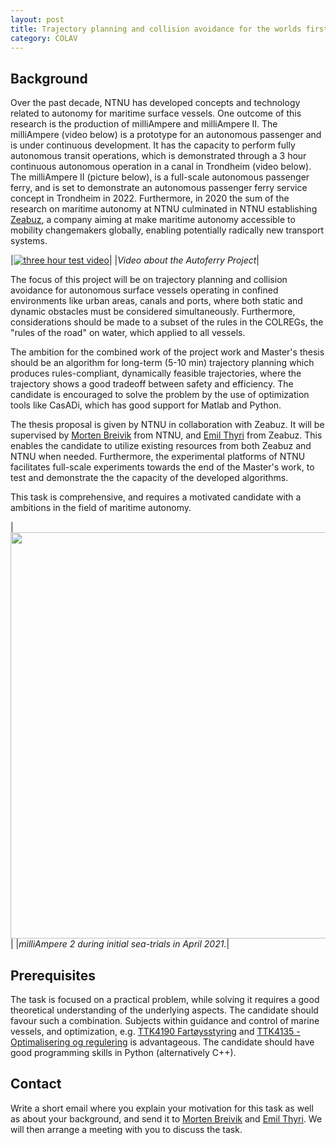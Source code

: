 ```yaml
---
layout: post
title: Trajectory planning and collision avoidance for the worlds first autonomous passenger ferry
category: COLAV
---
```

## Background
Over the past decade, NTNU has developed concepts and technology related to autonomy for maritime surface vessels. One outcome of this research is the production of milliAmpere and milliAmpere II. The milliAmpere (video below) is a prototype for an autonomous passenger and is under continuous development. It has the capacity to perform fully autonomous transit operations, which is demonstrated through a 3 hour continuous autonomous operation in a canal in Trondheim (video below). The milliAmpere II (picture below), is a full-scale autonomous passenger ferry, and is set to demonstrate an autonomous passenger ferry service concept in Trondheim in 2022. 
Furthermore, in 2020 the sum of the research on maritime autonomy at NTNU culminated in NTNU establishing[ Zeabuz], a company aiming at make maritime autonomy accessible to mobility changemakers globally, enabling potentially radically new transport systems.



|[![three hour test video]](https://www.youtube.com/watch?v=Ry3-yxVaDuE&list=PLc2vvxBHfBcoHvfcIRsFROmJzXhbJCvb5&index=1&ab_channel=NTNUCybernetics)|
|*Video about the Autoferry Project*|

The focus of this project will be on trajectory planning and collision avoidance for autonomous surface vessels operating in confined environments like urban areas, canals and ports, where both static and dynamic obstacles must be considered simultaneously. Furthermore, considerations should be made to a subset of the rules in the COLREGs, the "rules of the road" on water, which applied to all vessels.

The ambition for the combined work of the project work and Master's thesis should be an algorithm for long-term (5-10 min) trajectory planning which produces rules-compliant, dynamically feasible trajectories, where the trajectory shows a good tradeoff between safety and efficiency. The candidate is encouraged to solve the problem by the use of optimization tools like CasADi, which has good support for Matlab and Python. 

The thesis proposal is given by NTNU in collaboration with Zeabuz. It will be supervised by [Morten Breivik] from NTNU, and [Emil Thyri] from Zeabuz. This enables the candidate to utilize existing resources from both Zeabuz and NTNU when needed.  Furthermore, the experimental platforms of NTNU facilitates full-scale experiments towards the end of the Master's work, to test and demonstrate the the capacity of the developed algorithms.  

This task is comprehensive, and requires a motivated candidate with a ambitions in the field of maritime autonomy.

|<img src="{{site.url}}/assets/milliAmpere_2_on_water_during_initial_tests.png" width="650"> |
|*milliAmpere 2 during initial sea-trials in April 2021.*|


## Prerequisites
The task is focused on a practical problem, while solving it requires a good theoretical understanding of the underlying aspects. The candidate should favour such a combination.  Subjects within guidance and control of marine vessels, and optimization, e.g. [TTK4190 Fartøysstyring] and [TTK4135 - Optimalisering og regulering] is advantageous. The candidate should have good programming skills in Python (alternatively C++). 

## Contact
Write a short email where you explain your motivation for this task as well as about your background, and send it to [Morten Breivik] and  [Emil Thyri]. We will then arrange a meeting with you to discuss the task.

<!-- ## References
* Thyri, E.H. (2019): “[A Path-Velocity Decomposition Approach to Collision Avoidance for Autonomous Passenger Ferries](https://ntnuopen.ntnu.no/ntnu-xmlui/handle/11250/2625711)”, MSc thesis, NTNU. 
* Thyri, E.H. (2020): “[A Path-Velocity Decomposition Approach to Collision Avoidance for Autonomous Passenger Ferries in Confined Waters](https://www.sciencedirect.com/science/article/pii/S240589632031884X)”, in 2020, 21th IFAC World Congress, Berlin Germany.   -->


[Morten Breivik]: https://www.ntnu.no/ansatte/morten.breivik
[Emil Thyri]: https://www.ntnu.no/ansatte/emil.h.thyri
[three hour test video]: {{site.url}}/assets/telia_video_snip.png
[TTK4190 Fartøysstyring]: https://www.ntnu.edu/studies/courses/TTK4190#tab=omEmnet
[TTK4135 - Optimalisering og regulering]: https://www.ntnu.no/studier/emner/TTK4135#tab=omEmnet
[Autoferry project]: https://www.ntnu.edu/autoferry
[ Zeabuz]: https://www.zeabuz.com/